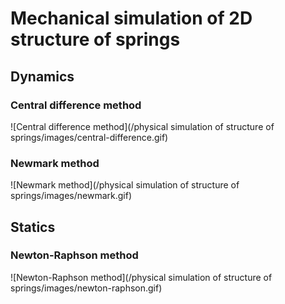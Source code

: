 # Mechanical simulation of 2D structure of springs

## Dynamics

### Central difference method
![Central difference method](/physical simulation of structure of springs/images/central-difference.gif)

### Newmark method
![Newmark method](/physical simulation of structure of springs/images/newmark.gif)

## Statics

### Newton-Raphson method
![Newton-Raphson method](/physical simulation of structure of springs/images/newton-raphson.gif)
